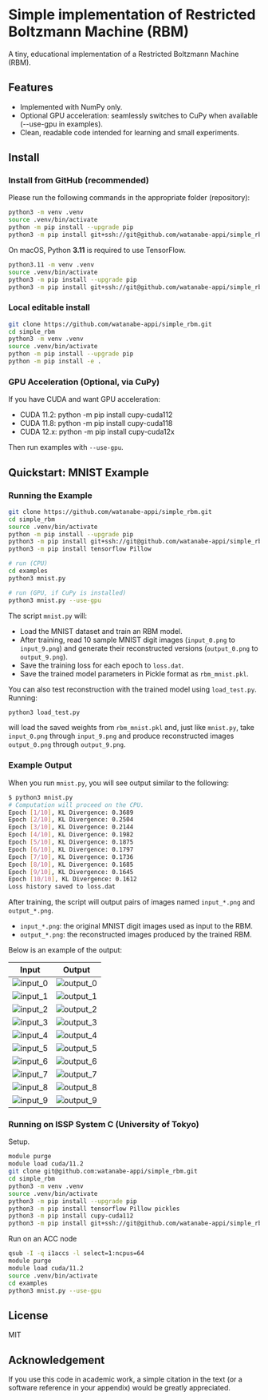 # Simple implementation of Restricted Boltzmann Machine (RBM)

A tiny, educational implementation of a Restricted Boltzmann Machine (RBM).

## Features

* Implemented with NumPy only.
* Optional GPU acceleration: seamlessly switches to CuPy when available (--use-gpu in examples).
* Clean, readable code intended for learning and small experiments.

## Install

### Install from GitHub (recommended)

Please run the following commands in the appropriate folder (repository):

```sh
python3 -m venv .venv
source .venv/bin/activate
python -m pip install --upgrade pip
python3 -m pip install git+ssh://git@github.com/watanabe-appi/simple_rbm.git
```

On macOS, Python **3.11** is required to use TensorFlow.

```sh
python3.11 -m venv .venv
source .venv/bin/activate
python3 -m pip install --upgrade pip
python3 -m pip install git+ssh://git@github.com/watanabe-appi/simple_rbm.git
```

### Local editable install

```sh
git clone https://github.com/watanabe-appi/simple_rbm.git
cd simple_rbm
python3 -m venv .venv
source .venv/bin/activate
python -m pip install --upgrade pip
python -m pip install -e .
```

### GPU Acceleration (Optional, via CuPy)

If you have CUDA and want GPU acceleration:
* CUDA 11.2: python -m pip install cupy-cuda112
* CUDA 11.8: python -m pip install cupy-cuda118
* CUDA 12.x: python -m pip install cupy-cuda12x

Then run examples with `--use-gpu`.

## Quickstart: MNIST Example

### Running the Example

```sh
git clone https://github.com/watanabe-appi/simple_rbm.git
cd simple_rbm
source .venv/bin/activate
python -m pip install --upgrade pip
python3 -m pip install git+ssh://git@github.com/watanabe-appi/simple_rbm.git
python3 -m pip install tensorflow Pillow

# run (CPU)
cd examples
python3 mnist.py

# run (GPU, if CuPy is installed)
python3 mnist.py --use-gpu
```

The script `mnist.py` will:
* Load the MNIST dataset and train an RBM model.
* After training, read 10 sample MNIST digit images (`input_0.png` to `input_9.png`) and generate their reconstructed versions (`output_0.png` to `output_9.png`).
* Save the training loss for each epoch to `loss.dat`.
* Save the trained model parameters in Pickle format as `rbm_mnist.pkl`.

You can also test reconstruction with the trained model using `load_test.py`.
Running:
```sh
python3 load_test.py
```
will load the saved weights from `rbm_mnist.pkl` and, just like `mnist.py`, take `input_0.png` through `input_9.png` and produce reconstructed images `output_0.png` through `output_9.png`.

### Example Output

When you run `mnist.py`, you will see output similar to the following:
```sh
$ python3 mnist.py
# Computation will proceed on the CPU.
Epoch [1/10], KL Divergence: 0.3689
Epoch [2/10], KL Divergence: 0.2504
Epoch [3/10], KL Divergence: 0.2144
Epoch [4/10], KL Divergence: 0.1982
Epoch [5/10], KL Divergence: 0.1875
Epoch [6/10], KL Divergence: 0.1797
Epoch [7/10], KL Divergence: 0.1736
Epoch [8/10], KL Divergence: 0.1685
Epoch [9/10], KL Divergence: 0.1645
Epoch [10/10], KL Divergence: 0.1612
Loss history saved to loss.dat
```

After training, the script will output pairs of images named `input_*.png` and `output_*.png`.  
* `input_*.png`: the original MNIST digit images used as input to the RBM.  
* `output_*.png`: the reconstructed images produced by the trained RBM.  

Below is an example of the output:

| Input                           | Output                            |
| ------------------------------- | --------------------------------- |
| ![input\_0](images/input_0.png) | ![output\_0](images/output_0.png) |
| ![input\_1](images/input_1.png) | ![output\_1](images/output_1.png) |
| ![input\_2](images/input_2.png) | ![output\_2](images/output_2.png) |
| ![input\_3](images/input_3.png) | ![output\_3](images/output_3.png) |
| ![input\_4](images/input_4.png) | ![output\_4](images/output_4.png) |
| ![input\_5](images/input_5.png) | ![output\_5](images/output_5.png) |
| ![input\_6](images/input_6.png) | ![output\_6](images/output_6.png) |
| ![input\_7](images/input_7.png) | ![output\_7](images/output_7.png) |
| ![input\_8](images/input_8.png) | ![output\_8](images/output_8.png) |
| ![input\_9](images/input_9.png) | ![output\_9](images/output_9.png) |

### Running on ISSP System C (University of Tokyo)

Setup.

```sh
module purge
module load cuda/11.2
git clone git@github.com:watanabe-appi/simple_rbm.git 
cd simple_rbm
python3 -m venv .venv 
source .venv/bin/activate
python3 -m pip install --upgrade pip
python3 -m pip install tensorflow Pillow pickles
python3 -m pip install cupy-cuda112
python3 -m pip install git+ssh://git@github.com/watanabe-appi/simple_rbm.git
```

Run on an ACC node

```sh
qsub -I -q i1accs -l select=1:ncpus=64
module purge
module load cuda/11.2
source .venv/bin/activate
cd examples
python3 mnist.py --use-gpu
```

## License

MIT

## Acknowledgement

If you use this code in academic work, a simple citation in the text (or a software reference in your appendix) would be greatly appreciated.
